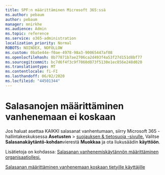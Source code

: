 ```yaml
---
title: SPF:n määrittäminen Microsoft 365:ssä
ms.author: pebaum
author: pebaum
manager: mnirkhe
ms.audience: Admin
ms.topic: reference
ms.service: o365-administration
localization_priority: Normal
ROBOTS: NOINDEX, NOFOLLOW
ms.custom: 0ba5e44e-f0ae-4978-98a3-90065447af08
ms.openlocfilehash: 8b77871b7ae2706ca2d493f4a53f27d151d8bf77
ms.sourcegitcommit: bc7d6f4f3c9f7060d073f5130e1ec856e248d020
ms.translationtype: MT
ms.contentlocale: fi-FI
ms.lasthandoff: 06/02/2020
ms.locfileid: "44501344"
---
```

# <a name="set-passwords-to-never-expire"></a>Salasanojen määrittäminen vanhenemaan ei koskaan 

Jos haluat asettaa KAIKKI salasanat vanhentumaan, siirry Microsoft 365 -hallintakeskuksessa **Asetusten**  >  [suojauksen &amp; tietosuoja -sivulle.](https://portal.office.com/adminportal/home#/settings/security) Valitse **Salasanakäytäntö-kohdan**vierestä **Muokkaa** ja ota liukusäädin **käyttöön**.
  
Lisätietoja on kohdassa: [Salasanan vanhenemiskäytännön määrittäminen organisaatiollesi.](https://docs.microsoft.com/microsoft-365/admin/manage/set-password-expiration-policy)
  
[Salasanan määrittäminen vanhenemaan koskaan tietyille käyttäjille](https://docs.microsoft.com/microsoft-365/admin/add-users/set-password-to-never-expire)
  
